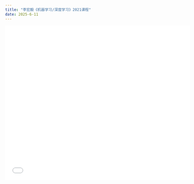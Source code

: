 ```yaml
---
title: "李宏毅《机器学习/深度学习》2021课程"
date: 2025-6-11
---
```


<embed src="[https://github.com/wang-akang/study/raw/main/assets/%E6%9C%BA%E5%99%A8%E5%AD%A6%E4%B9%A0.pdf](https://github.com/wang-akang/study/blob/main/assets/%E6%9C%BA%E5%99%A8%E5%AD%A6%E4%B9%A0.pdf)" width="600" height="500">
